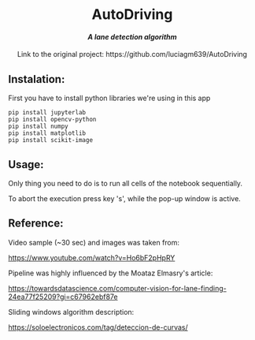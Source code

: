 <center>
    <h1>AutoDriving</h1>
    <h4><i>A lane detection algorithm</i></h4>
    Link to the original project: https://github.com/luciagm639/AutoDriving
</center>

## Instalation:
First you have to install python libraries we're using in this app
```
pip install jupyterlab
pip install opencv-python
pip install numpy
pip install matplotlib
pip install scikit-image
```
## Usage:
Only thing you need to do is to run all cells of the notebook sequentially.

To abort the execution press key 's', while the pop-up window is active.

## Reference:
Video sample (~30 sec) and images was taken from:

https://www.youtube.com/watch?v=Ho6bF2pHpRY

Pipeline was highly influenced by the Moataz Elmasry's article:

https://towardsdatascience.com/computer-vision-for-lane-finding-24ea77f25209?gi=c67962ebf87e

Sliding windows algorithm description:

https://soloelectronicos.com/tag/deteccion-de-curvas/

